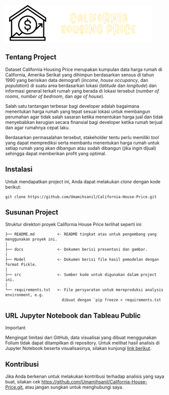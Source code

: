 ![Header](./docs/chp_logo.png)

## Tentang Project
Dataset California Housing Price merupakan kumpulan data harga rumah di California, Amerika Serikat yang dihimpun berdasarkan sensus di tahun 1990 yang berisikan data demografi (_income_, _house occupancy_, dan _population_) di suatu area berdasarkan lokasi (_latitude_ dan _longitude_) dan informasi general terkait rumah yang berada di lokasi tersebut (_number of rooms_, _number of bedroom_, dan _age of house_).

Salah satu tantangan terbesar bagi developer adalah bagaimana menentukan harga rumah yang tepat sesuai lokasi untuk membangun perumahan agar tidak salah sasaran ketika menentukan harga jual dan tidak menyebabkan kerugian secara finansial bagi developer ketika rumah terjual dan agar rumahnya cepat laku.

Berdasarkan permasalahan tersebut, stakeholder tentu perlu memiliki _tool_ yang dapat memprediksi serta membantu menentukan harga rumah untuk setiap rumah yang akan dibangun atau sudah dibangun (jika ingin dijual) sehingga dapat memberikan profit yang optimal.

## Instalasi
Untuk mendapatkan project ini, Anda dapat melakukan _clone_ dengan kode berikut:

    git clone https://github.com/Umamihsanil/California-House-Price.git

## Susunan Project

Struktur direktori proyek California House Price terlihat seperti ini:

    ├── README.md          <- README tingkat atas untuk pengembang yang menggunakan proyek ini.
    │
    ├── docs               <- Dokumen berisi presentasi dan gambar.
    |
    ├── Model              <- Dokumen berisi file hasil pemodelan dengan format Pickle.
    │
    ├── src                <- Sumber kode untuk digunakan dalam project ini.
    │
    └── requirements.txt   <- File persyaratan untuk mereproduksi analysis environment, e.g.
                             dibuat dengan `pip freeze > requirements.txt

## URL Jupyter Notebook dan Tableau Public
> [!important]
> Mengingat limitasi dari GitHub, data visualisai yang dibuat menggunakan Folium tidak dapat ditampilkan di repository. Untuk melihat hasil analisis di Jupyter Notebook beserta visualisasinya, silakan kunjungi [link berikut](https://nbviewer.org/github/Umamihsanil/California-House-Price/blob/main/src/California_House_Price.ipynb). 

## Kontribusi

Jika Anda berkenan untuk melakukan kontribusi terhadap analisis yang saya buat, silakan cek https://github.com/Umamihsanil/California-House-Price.git, atau jangan sungkan untuk menghubungi saya.